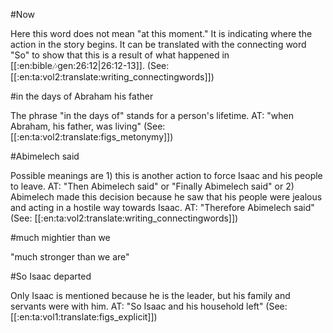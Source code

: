 #Now

Here this word does not mean "at this moment." It is indicating where the action in the story begins. It can be translated with the connecting word "So" to show that this is a result of what happened in [[:en:bible:notes:gen:26:12|26:12-13]]. (See: [[:en:ta:vol2:translate:writing_connectingwords]])

#in the days of Abraham his father

The phrase "in the days of" stands for a person's lifetime. AT: "when Abraham, his father, was living" (See: [[:en:ta:vol2:translate:figs_metonymy]])

#Abimelech said

Possible meanings are 1) this is another action to force Isaac and his people to leave. AT: "Then Abimelech said" or "Finally Abimelech said" or 2) Abimelech made this decision because he saw that his people were jealous and acting in a hostile way towards Isaac. AT: "Therefore Abimelech said" (See: [[:en:ta:vol2:translate:writing_connectingwords]])

#much mightier than we

"much stronger than we are"

#So Isaac departed

Only Isaac is mentioned because he is the leader, but his family and servants were with him. AT: "So Isaac and his household left" (See: [[:en:ta:vol1:translate:figs_explicit]])